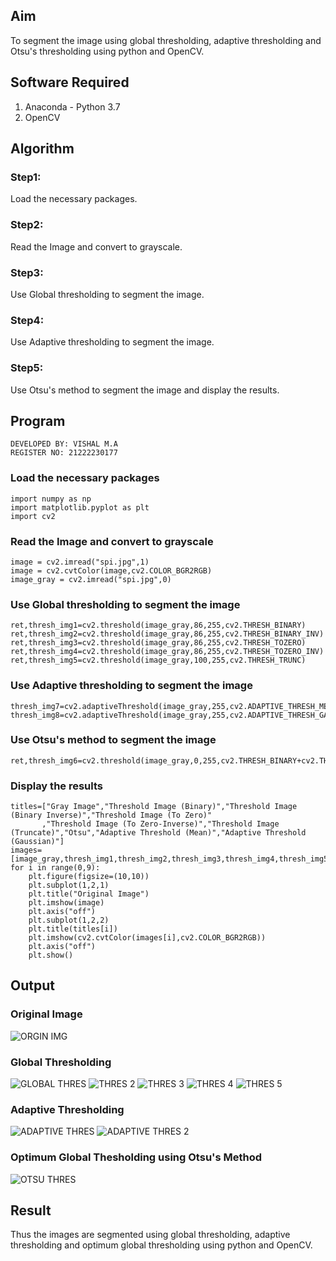 
## Aim
To segment the image using global thresholding, adaptive thresholding and Otsu's thresholding using python and OpenCV.

## Software Required
1. Anaconda - Python 3.7
2. OpenCV

## Algorithm
### Step1:
Load the necessary packages.
### Step2:
Read the Image and convert to grayscale.
### Step3:
Use Global thresholding to segment the image.
### Step4:
Use Adaptive thresholding to segment the image.
### Step5:
Use Otsu's method to segment the image and display the results.
## Program
```
DEVELOPED BY: VISHAL M.A
REGISTER NO: 21222230177
```
### Load the necessary packages
```
import numpy as np
import matplotlib.pyplot as plt
import cv2
```
### Read the Image and convert to grayscale
```
image = cv2.imread("spi.jpg",1)
image = cv2.cvtColor(image,cv2.COLOR_BGR2RGB)
image_gray = cv2.imread("spi.jpg",0)
```
### Use Global thresholding to segment the image
```
ret,thresh_img1=cv2.threshold(image_gray,86,255,cv2.THRESH_BINARY)
ret,thresh_img2=cv2.threshold(image_gray,86,255,cv2.THRESH_BINARY_INV)
ret,thresh_img3=cv2.threshold(image_gray,86,255,cv2.THRESH_TOZERO)
ret,thresh_img4=cv2.threshold(image_gray,86,255,cv2.THRESH_TOZERO_INV)
ret,thresh_img5=cv2.threshold(image_gray,100,255,cv2.THRESH_TRUNC)
```
### Use Adaptive thresholding to segment the image
```
thresh_img7=cv2.adaptiveThreshold(image_gray,255,cv2.ADAPTIVE_THRESH_MEAN_C,cv2.THRESH_BINARY,11,2)
thresh_img8=cv2.adaptiveThreshold(image_gray,255,cv2.ADAPTIVE_THRESH_GAUSSIAN_C,cv2.THRESH_BINARY,11,2)
```
### Use Otsu's method to segment the image 
```
ret,thresh_img6=cv2.threshold(image_gray,0,255,cv2.THRESH_BINARY+cv2.THRESH_OTSU)
```
### Display the results
```
titles=["Gray Image","Threshold Image (Binary)","Threshold Image (Binary Inverse)","Threshold Image (To Zero)"
       ,"Threshold Image (To Zero-Inverse)","Threshold Image (Truncate)","Otsu","Adaptive Threshold (Mean)","Adaptive Threshold (Gaussian)"]
images=[image_gray,thresh_img1,thresh_img2,thresh_img3,thresh_img4,thresh_img5,thresh_img6,thresh_img7,thresh_img8]
for i in range(0,9):
    plt.figure(figsize=(10,10))
    plt.subplot(1,2,1)
    plt.title("Original Image")
    plt.imshow(image)
    plt.axis("off")
    plt.subplot(1,2,2)
    plt.title(titles[i])
    plt.imshow(cv2.cvtColor(images[i],cv2.COLOR_BGR2RGB))
    plt.axis("off")
    plt.show()
```
## Output
### Original Image
![ORGIN IMG](https://github.com/vishal21004/Thresholdingg/assets/119560110/c0844f65-09bc-4e69-8895-a6702ff15350)



### Global Thresholding
![GLOBAL THRES](https://github.com/vishal21004/Thresholdingg/assets/119560110/c1caaff5-c47f-42c0-9ee3-d337f3e3e949)
![THRES 2](https://github.com/vishal21004/Thresholdingg/assets/119560110/aeb5c30e-4e43-4516-8c86-ad87964d7483)
![THRES 3](https://github.com/vishal21004/Thresholdingg/assets/119560110/d4b2de8b-9cd4-47db-9542-850ae338e3c3)
![THRES 4](https://github.com/vishal21004/Thresholdingg/assets/119560110/97d17885-113e-4e43-bda5-bb3eaf15542a)
![THRES 5](https://github.com/vishal21004/Thresholdingg/assets/119560110/070d85c6-6b96-46ad-a487-a5442ba49389)





### Adaptive Thresholding
![ADAPTIVE THRES](https://github.com/vishal21004/Thresholdingg/assets/119560110/8f70cab5-1591-434a-be19-2415c5c91147)
![ADAPTIVE THRES 2](https://github.com/vishal21004/Thresholdingg/assets/119560110/e9ec6f96-4003-4096-96d9-e3c8916e590e)



### Optimum Global Thesholding using Otsu's Method
![OTSU THRES](https://github.com/vishal21004/Thresholdingg/assets/119560110/e8c786bd-467e-480f-a64e-ca8d4a35e220)



## Result
Thus the images are segmented using global thresholding, adaptive thresholding and optimum global thresholding using python and OpenCV.

